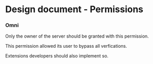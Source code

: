 # Design document - Permissions

### Omni

Only the owner of the server should be granted with this permission.

This permission allowed its user to bypass all verfications.

Extensions developers should also implement so.